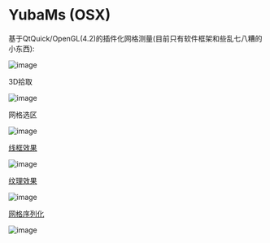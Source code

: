 # YubaMs (OSX)

基于QtQuick/OpenGL(4.2)的插件化网格测量(目前只有软件框架和些乱七八糟的小东西):

![image](https://github.com/xiconxi/YubaMs/raw/master/screenshots/pick_select.gif)

3D拾取

![image](https://github.com/xiconxi/YubaMs/raw/master/screenshots/face_pick.png)

网格选区

![image](https://github.com/xiconxi/YubaMs/raw/master/screenshots/face_select.gif)

[线框效果](https://github.com/xiconxi/YubaMesh/blob/master/wireframe.md)

![image](https://github.com/xiconxi/YubaMs/raw/master/screenshots/20180603-223426.png)

[纹理效果](https://github.com/xiconxi/YubaMesh/blob/master/texture.md)

![image](https://github.com/xiconxi/YubaMs/raw/master/screenshots/20180603-154820.png)

[网格序列化](https://github.com/xiconxi/YubaMesh/blob/master/mesh_serialization.md)

![image](https://github.com/xiconxi/YubaMs/raw/master/screenshots/scan_line.gif)





